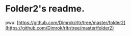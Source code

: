 # Folder2's readme.

pwu: [https://github.com/Dimrok/rltr/tree/master/folder2](https://github.com/Dimrok/rltr/tree/master/folder2)
